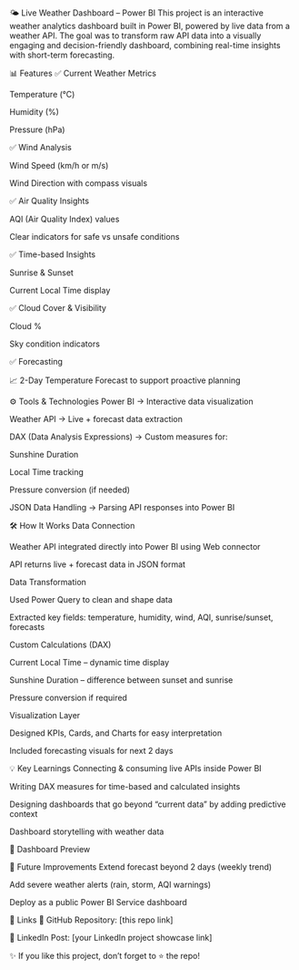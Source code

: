 🌤️ Live Weather Dashboard – Power BI
This project is an interactive weather analytics dashboard built in Power BI, powered by live data from a weather API.
The goal was to transform raw API data into a visually engaging and decision-friendly dashboard, combining real-time insights with short-term forecasting.

📊 Features
✅ Current Weather Metrics

Temperature (°C)

Humidity (%)

Pressure (hPa)

✅ Wind Analysis

Wind Speed (km/h or m/s)

Wind Direction with compass visuals

✅ Air Quality Insights

AQI (Air Quality Index) values

Clear indicators for safe vs unsafe conditions

✅ Time-based Insights

Sunrise & Sunset

Current Local Time display

✅ Cloud Cover & Visibility

Cloud %

Sky condition indicators

✅ Forecasting

📈 2-Day Temperature Forecast to support proactive planning

⚙️ Tools & Technologies
Power BI → Interactive data visualization

Weather API → Live + forecast data extraction

DAX (Data Analysis Expressions) → Custom measures for:

Sunshine Duration

Local Time tracking

Pressure conversion (if needed)

JSON Data Handling → Parsing API responses into Power BI

🛠️ How It Works
Data Connection

Weather API integrated directly into Power BI using Web connector

API returns live + forecast data in JSON format

Data Transformation

Used Power Query to clean and shape data

Extracted key fields: temperature, humidity, wind, AQI, sunrise/sunset, forecasts

Custom Calculations (DAX)

Current Local Time – dynamic time display

Sunshine Duration – difference between sunset and sunrise

Pressure conversion if required

Visualization Layer

Designed KPIs, Cards, and Charts for easy interpretation

Included forecasting visuals for next 2 days

💡 Key Learnings
Connecting & consuming live APIs inside Power BI

Writing DAX measures for time-based and calculated insights

Designing dashboards that go beyond “current data” by adding predictive context

Dashboard storytelling with weather data

📸 Dashboard Preview

🚀 Future Improvements
Extend forecast beyond 2 days (weekly trend)

Add severe weather alerts (rain, storm, AQI warnings)

Deploy as a public Power BI Service dashboard

🔗 Links
📂 GitHub Repository: [this repo link]

💼 LinkedIn Post: [your LinkedIn project showcase link]

✨ If you like this project, don’t forget to ⭐ the repo!

